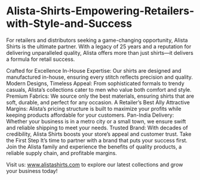 # Alista-Shirts-Empowering-Retailers-with-Style-and-Success
For retailers and distributors seeking a game-changing opportunity, Alista Shirts is the ultimate partner. With a legacy of 25 years and a reputation for delivering unparalleled quality, Alista offers more than just shirts—it delivers a formula for retail success.

Crafted for Excellence
In-House Expertise: Our shirts are designed and manufactured in-house, ensuring every stitch reflects precision and quality.
Modern Designs, Timeless Appeal: From sophisticated formals to trendy casuals, Alista’s collections cater to men who value both comfort and style.
Premium Fabrics: We source only the best materials, ensuring shirts that are soft, durable, and perfect for any occasion.
A Retailer’s Best Ally
Attractive Margins: Alista’s pricing structure is built to maximize your profits while keeping products affordable for your customers.
Pan-India Delivery: Whether your business is in a metro city or a small town, we ensure swift and reliable shipping to meet your needs.
Trusted Brand: With decades of credibility, Alista Shirts boosts your store’s appeal and customer trust.
Take the First Step
It’s time to partner with a brand that puts your success first. Join the Alista family and experience the benefits of quality products, a reliable supply chain, and profitable margins.

Visit us: www.alistashirts.com to explore our latest collections and grow your business today!
